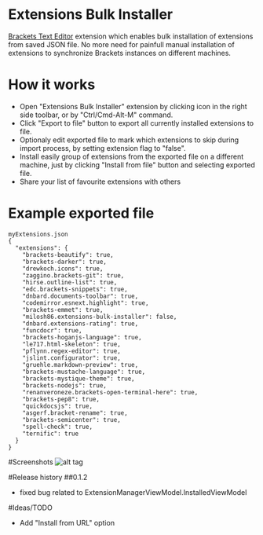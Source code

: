 # Extensions Bulk Installer
[Brackets Text Editor](http://brackets.io) extension which enables bulk installation of extensions from saved JSON file. No more need for painfull manual installation of extensions to synchronize Brackets instances on different machines.

# How it works
- Open "Extensions Bulk Installer" extension by clicking icon in the right side toolbar, or by "Ctrl/Cmd-Alt-M" command.
- Click "Export to file" button to export all currently installed extensions to file. 
- Optionaly edit exported file to mark which extensions to skip during import process, by setting extension flag to "false". 
- Install easily group of extensions from the exported file on a different machine, just by clicking "Install from file" button and selecting exported file.
- Share your list of favourite extensions with others
    
# Example exported file
```
myExtensions.json
{
  "extensions": {
    "brackets-beautify": true,
    "brackets-darker": true,
    "drewkoch.icons": true,
    "zaggino.brackets-git": true,
    "hirse.outline-list": true,
    "edc.brackets-snippets": true,
    "dnbard.documents-toolbar": true,
    "codemirror.esnext.highlight": true,
    "brackets-emmet": true,
    "milosh86.extensions-bulk-installer": false,
    "dnbard.extensions-rating": true,
    "funcdocr": true,
    "brackets-hoganjs-language": true,
    "le717.html-skeleton": true,
    "pflynn.regex-editor": true,
    "jslint.configurator": true,
    "gruehle.markdown-preview": true,
    "brackets-mustache-language": true,
    "brackets-mystique-theme": true,
    "brackets-nodejs": true,
    "renanveroneze.brackets-open-terminal-here": true,
    "brackets-pep8": true,
    "quickdocsjs": true,
    "asgerf.bracket-rename": true,
    "brackets-semicenter": true,
    "spell-check": true,
    "ternific": true
  }
}
```
#Screenshots
![alt tag](https://raw.github.com/milosh86/Brackets-ExtensionsBulkInstall/master/screenshots/s1.png)

#Release history
##0.1.2
- fixed bug related to ExtensionManagerViewModel.InstalledViewModel

#Ideas/TODO
- Add "Install from URL" option
